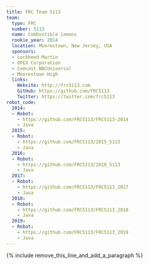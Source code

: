 ```yaml
---
title: FRC Team 5113
team:
  type: FRC
  number: 5113
  name: Combustible Lemons
  rookie_year: 2014
  location: Moorestown, New Jersey, USA
  sponsors:
  - Lockheed Martin
  - OPEX Corporation
  - Comcast NBCUniversal
  - Moorestown High
  links:
    Website: http://frc5113.com
    GitHub: https://github.com/FRC5113
    Twitter: https://twitter.com/frc5113
robot_code:
  2014:
  - Robot:
    - https://github.com/FRC5113/FRC5113-2014
    - Java
  2015:
  - Robot:
    - https://github.com/FRC5113/2015_5113
    - Java
  2016:
  - Robot:
    - https://github.com/FRC5113/2016_5113
    - Java
  2017:
  - Robot:
    - https://github.com/FRC5113/FRC5113_2017
    - Java
  2018:
  - Robot:
    - https://github.com/FRC5113/FRC5113_2018
    - Java
  2019:
  - Robot:
    - https://github.com/FRC5113/FRC5113_2019
    - Java
---
```


{% include remove_this_line_and_add_a_paragraph %}
